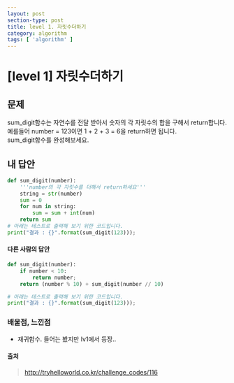 ```yaml
---
layout: post
section-type: post
title: level 1. 자릿수더하기
category: algorithm
tags: [ 'algorithm' ]
---
```


# [level 1] 자릿수더하기

## 문제

sum_digit함수는 자연수를 전달 받아서 숫자의 각 자릿수의 합을 구해서 return합니다.  
예를들어 number = 123이면 1 + 2 + 3 = 6을 return하면 됩니다.  
sum_digit함수를 완성해보세요.

## 내 답안

```python
def sum_digit(number):
    '''number의 각 자릿수를 더해서 return하세요'''
    string = str(number)
    sum = 0
    for num in string:
        sum = sum + int(num)
    return sum
# 아래는 테스트로 출력해 보기 위한 코드입니다.
print("결과 : {}".format(sum_digit(123)));

```

#### 다른 사람의 답안

```python
def sum_digit(number):
    if number < 10:
        return number;
    return (number % 10) + sum_digit(number // 10)

# 아래는 테스트로 출력해 보기 위한 코드입니다.
print("결과 : {}".format(sum_digit(123)));
```

### 배울점, 느낀점

- 재귀함수. 들어는 봤지만 lv1에서 등장..

#### 출처
> <http://tryhelloworld.co.kr/challenge_codes/116>

